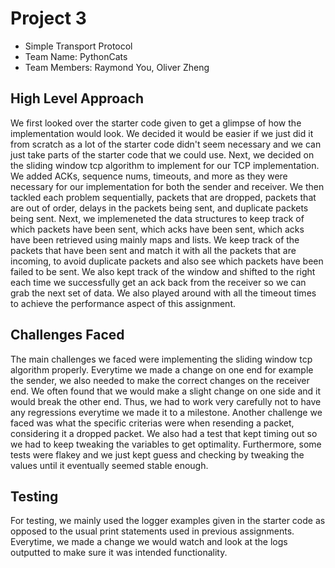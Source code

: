 # Project 3

- Simple Transport Protocol
- Team Name: PythonCats
- Team Members: Raymond You, Oliver Zheng

## High Level Approach

We first looked over the starter code given to get a glimpse of how the implementation would look. We decided it would be easier if we just did it from scratch as a lot of the starter code didn't seem necessary and we can just take parts of the starter code that we could use. Next, we decided on the sliding window tcp algorithm to implement for our TCP implementation. We added ACKs, sequence nums, timeouts, and more as they were necessary for our implementation for both the sender and receiver. We then tackled each problem sequentially, packets that are dropped, packets that are out of order, delays in the packets being sent, and duplicate packets being sent. Next, we implemeneted the data structures to keep track of which packets have been sent, which acks have been sent, which acks have been retrieved using mainly maps and lists. We keep track of the packets that have been sent and match it with all the packets that are incoming, to avoid duplicate packets and also see which packets have been failed to be sent. We also kept track of the window and shifted to the right each time we successfully get an ack back from the receiver so we can grab the next set of data. We also played around with all the timeout times to achieve the performance aspect of this assignment.

## Challenges Faced

The main challenges we faced were implementing the sliding window tcp algorithm properly. Everytime we made a change on one end for example the sender, we also needed to make the correct changes on the receiver end. We often found that we would make a slight change on one side and it would break the other end. Thus, we had to work very carefully not to have any regressions everytime we made it to a milestone. Another challenge we faced was what the specific criterias were when resending a packet, considering it a dropped packet. We also had a test that kept timing out so we had to keep tweaking the variables to get optimality. Furthermore, some tests were flakey and we just kept guess and checking by tweaking the values until it eventually seemed stable enough.

## Testing

For testing, we mainly used the logger examples given in the starter code as opposed to the usual print statements used in previous assignments. Everytime, we made a change we would watch and look at the logs outputted to make sure it was intended functionality.
